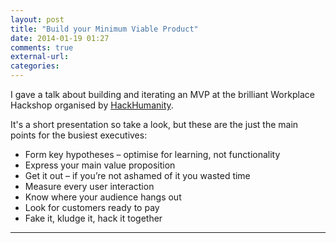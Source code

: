 ```yaml
---
layout: post
title: "Build your Minimum Viable Product"
date: 2014-01-19 01:27
comments: true
external-url: 
categories: 
---
```

I gave a talk about building and iterating an MVP at the brilliant Workplace Hackshop organised by [HackHumanity](http://www.hackhumanity.org/).

It's a short presentation so take a look, but these are the just the main points for the busiest executives:

* Form key hypotheses – optimise for learning, not functionality
* Express your main value proposition
* Get it out – if you’re not ashamed of it you wasted time
* Measure every user interaction
* Know where your audience hangs out
* Look for customers ready to pay
* Fake it, kludge it, hack it together

_____________________

<script async class="speakerdeck-embed" data-id="a48d1b7062080131f8545aa390b2a9d4" data-ratio="1.62025316455696" src="//speakerdeck.com/assets/embed.js"></script>